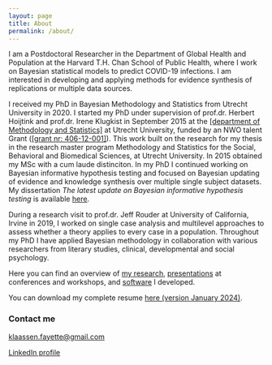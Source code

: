 ```yaml
---
layout: page
title: About
permalink: /about/
---
```


I am a Postdoctoral Researcher in the Department of Global Health and Population at the Harvard T.H. Chan School of Public Health, where I work on Bayesian statistical models to predict COVID-19 infections. I am interested in developing and applying methods for evidence synthesis of replications or multiple data sources.

I received my PhD in Bayesian Methodology and Statistics from Utrecht University in 2020. I started my PhD under supervision of prof.dr. Herbert Hoijtink and prof.dr. Irene Klugkist in September 2015 at the [[department of Methodology and Statistics]](https://www.uu.nl/masters/en/methodology-and-statistics-behavioural-biomedical-and-social-sciences) at Utrecht University, funded by an NWO talent Grant ([[grant nr: 406-12-001]](https://www.nwo.nl/en/research-and-results/research-projects/i/37/10037.html)). This work built on the research for my thesis in the research master program Methodology and Statistics for the Social, Behavioral and Biomedical Sciences, at Utrecht University. In 2015 obtained my MSc with a cum laude distinciton.
In my PhD I continued working on Bayesian informative hypothesis testing and focused on Bayesian updating of evidence and knowledge synthesis over multiple single subject datasets. My dissertation *The latest update on Bayesian informative hypothesis testing* is available [here](https://fayetteklaassen.github.io/files/dissertation.pdf). 

During a research visit to prof.dr. Jeff Rouder at University of California, Irvine in 2019, I worked on single case analysis and multilevel approaches to assess whether a theory applies to every case in a population. Throughout my PhD I have applied Bayesian methodology in collaboration with various researchers from literary studies, clinical, developmental and social psychology.

Here you can find an overview of [my research](papers.md), [presentations](presentations.md) at conferences and workshops, and [software](software.md) I developed.

You can download my complete resume [here (version January 2024)](https://fayetteklaassen.github.io/files/resume.pdf).

### Contact me

[klaassen.fayette@gmail.com](mailto:klaassen.fayette@gmail.com)

[LinkedIn profile](https://www.linkedin.com/in/fayette-klaassen/)

